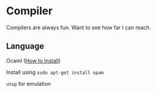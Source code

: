 # Compiler
Compilers are always fun. Want to see how far I can reach.

## Language
Ocaml ([How to Install](https://ocaml.org/docs/installing-ocaml))

Install using `sudo apt-get install opam`

`utop` for emulation
